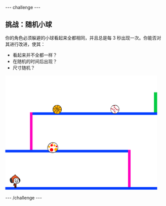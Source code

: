 --- challenge ---
## 挑战：随机小球
你的角色必须躲避的小球看起来全都相同，并且总是每 3 秒出现一次。你能否对其进行改进，使其：

+ 看起来并不全都一样？
+ 在随机的时间后出现？
+ 尺寸随机？

![screenshot](images/dodge-ball-random.png)




--- /challenge ---